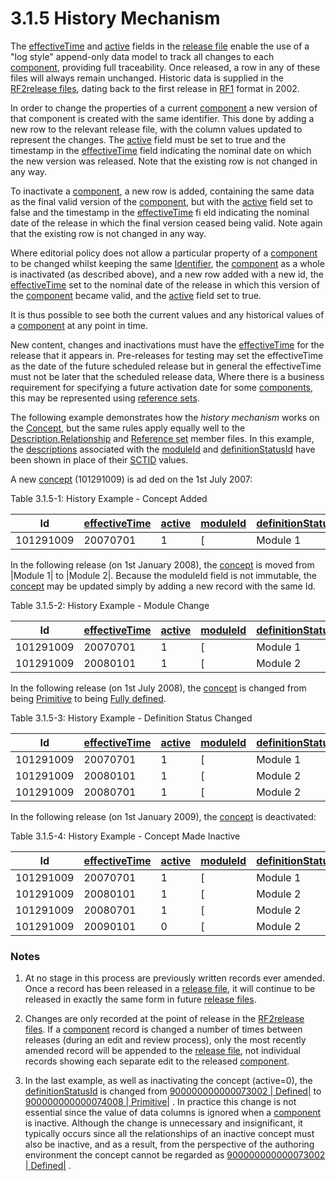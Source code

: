 # 3.1.5 History Mechanism

The [effectiveTime](https://confluence.ihtsdotools.org/display/DOCRELFMT/effectiveTime+\(field\) "Reference term: effectiveTime \(\(field\)\)") and [active](https://confluence.ihtsdotools.org/display/DOCGLOSS/active "Glossary link: active") fields in the [release file](https://confluence.ihtsdotools.org/display/DOCGLOSS/release+file "Glossary link: release file") enable the use of a "log style" append-only data model to track all changes to each [component](https://confluence.ihtsdotools.org/display/DOCGLOSS/component "Glossary link: component"), providing full traceability. Once released, a row in any of these files will always remain unchanged. Historic data is supplied in the [RF2](https://confluence.ihtsdotools.org/display/DOCGLOSS/RF2 "Glossary link: RF2")[release files](https://confluence.ihtsdotools.org/display/DOCGLOSS/release+file "Glossary link: release files"), dating back to the first release in [RF1](https://confluence.ihtsdotools.org/display/DOCGLOSS/RF1 "Glossary link: RF1") format in 2002.

In order to change the properties of a current [component](https://confluence.ihtsdotools.org/display/DOCGLOSS/component "Glossary link: component") a new version of that component is created with the same identifier. This done by adding a new row to the relevant release file, with the column values updated to represent the changes. The [active](https://confluence.ihtsdotools.org/display/DOCGLOSS/active "Glossary link: active") field must be set to true and the timestamp in the [effectiveTime](https://confluence.ihtsdotools.org/display/DOCRELFMT/effectiveTime+\(field\) "Reference term: effectiveTime \(\(field\)\)") field indicating the nominal date on which the new version was released. Note that the existing row is not changed in any way.

To inactivate a [component](https://confluence.ihtsdotools.org/display/DOCGLOSS/component "Glossary link: component"), a new row is added, containing the same data as the final valid version of the [component](https://confluence.ihtsdotools.org/display/DOCGLOSS/component "Glossary link: component"), but with the [active](https://confluence.ihtsdotools.org/display/DOCGLOSS/active "Glossary link: active") field set to false and the timestamp in the [effectiveTime](https://confluence.ihtsdotools.org/display/DOCRELFMT/effectiveTime+\(field\) "Reference term: effectiveTime \(\(field\)\)") fi eld indicating the nominal date of the release in which the final version ceased being valid. Note again that the existing row is not changed in any way.

Where editorial policy does not allow a particular property of a [component](https://confluence.ihtsdotools.org/display/DOCGLOSS/component "Glossary link: component") to be changed whilst keeping the same [Identifier](https://confluence.ihtsdotools.org/display/DOCGLOSS/Identifier "Glossary link: Identifier"), the [component](https://confluence.ihtsdotools.org/display/DOCGLOSS/component "Glossary link: component") as a whole is inactivated (as described above), and a new row added with a new id, the [effectiveTime](https://confluence.ihtsdotools.org/display/DOCRELFMT/effectiveTime+\(field\) "Reference term: effectiveTime \(\(field\)\)") set to the nominal date of the release in which this version of the [component](https://confluence.ihtsdotools.org/display/DOCGLOSS/component "Glossary link: component") became valid, and the [active](https://confluence.ihtsdotools.org/display/DOCGLOSS/active "Glossary link: active") field set to true.

It is thus possible to see both the current values and any historical values of a [component](https://confluence.ihtsdotools.org/display/DOCGLOSS/component "Glossary link: component") at any point in time.

New content, changes and inactivations must have the [effectiveTime](https://confluence.ihtsdotools.org/display/DOCRELFMT/effectiveTime+\(field\) "Reference term: effectiveTime \(\(field\)\)") for the release that it appears in. Pre-releases for testing may set the effectiveTime as the date of the future scheduled release but in general the effectiveTime must not be later that the scheduled release data, Where there is a business requirement for specifying a future activation date for some [components](https://confluence.ihtsdotools.org/display/DOCGLOSS/component "Glossary link: components"), this may be represented using [reference sets](https://confluence.ihtsdotools.org/display/DOCGLOSS/reference+set "Glossary link: reference sets").  

The following example demonstrates how the _history mechanism_ works on the [Concept](https://confluence.ihtsdotools.org/display/DOCRELFMT/Concept+file "Reference term: Concept file"), but the same rules apply equally well to the [Description](https://confluence.ihtsdotools.org/display/DOCGLOSS/Description "Glossary link: Description"),[Relationship](https://confluence.ihtsdotools.org/display/DOCGLOSS/Relationship "Glossary link: Relationship") and [Reference set](https://confluence.ihtsdotools.org/display/DOCGLOSS/Reference+set "Glossary link: Reference set") member files. In this example, the [descriptions](https://confluence.ihtsdotools.org/display/DOCGLOSS/description "Glossary link: descriptions") associated with the [moduleId](https://confluence.ihtsdotools.org/display/DOCRELFMT/moduleId+\(field\) "Reference term: moduleId \(\(field\)\)") and [definitionStatusId](https://confluence.ihtsdotools.org/display/DOCRELFMT/definitionStatusId+\(field\) "Reference term: definitionStatusId \(\(field\)\)") have been shown in place of their [SCTID](https://confluence.ihtsdotools.org/display/DOCRELFMT/SCTID+\(data+type\) "Reference term: SCTID \(\(data type\)\)") values.

A new [concept](https://confluence.ihtsdotools.org/display/DOCGLOSS/concept "Glossary link: concept") (101291009) is ad ded on the 1st July 2007: 

Table 3.1.5-1: History Example - Concept Added

**Id**| [effectiveTime](https://confluence.ihtsdotools.org/display/DOCRELFMT/effectiveTime+\(field\) "Reference term: effectiveTime \(\(field\)\)")|  [active](https://confluence.ihtsdotools.org/display/DOCGLOSS/active "Glossary link: active") | [moduleId](https://confluence.ihtsdotools.org/display/DOCRELFMT/moduleId+\(field\) "Reference term: moduleId \(\(field\)\)")| [definitionStatusId](https://confluence.ihtsdotools.org/display/DOCRELFMT/definitionStatusId+\(field\) "Reference term: definitionStatusId \(\(field\)\)")  
---|---|---|---|---  
101291009| 20070701| 1|  [ | Module 1|](http://snomed.org/fictid# "\(eg:\)  | Module 1 |") |  [ 900000000000074008 | Primitive|](http://snomed.info/id/900000000000074008 "900000000000074008 | Primitive |")  
  
In the following release (on 1st January 2008), the [concept](https://confluence.ihtsdotools.org/display/DOCGLOSS/concept "Glossary link: concept") is moved from |Module 1| to |Module 2|. Because the moduleId field is not immutable, the [concept](https://confluence.ihtsdotools.org/display/DOCGLOSS/concept "Glossary link: concept") may be updated simply by adding a new record with the same Id. 

Table 3.1.5-2: History Example - Module Change

**Id**| [effectiveTime](https://confluence.ihtsdotools.org/display/DOCRELFMT/effectiveTime+\(field\) "Reference term: effectiveTime \(\(field\)\)")|  [active](https://confluence.ihtsdotools.org/display/DOCGLOSS/active "Glossary link: active") | [moduleId](https://confluence.ihtsdotools.org/display/DOCRELFMT/moduleId+\(field\) "Reference term: moduleId \(\(field\)\)")| [definitionStatusId](https://confluence.ihtsdotools.org/display/DOCRELFMT/definitionStatusId+\(field\) "Reference term: definitionStatusId \(\(field\)\)")  
---|---|---|---|---  
101291009| 20070701| 1|  [ | Module 1|](http://snomed.org/fictid# "\(eg:\)  | Module 1 |") |  [ 900000000000074008 | Primitive|](http://snomed.info/id/900000000000074008 "900000000000074008 | Primitive |")  
101291009| 20080101| 1|  [ | Module 2|](http://snomed.org/fictid# "\(eg:\)  | Module 2 |") |  [ 900000000000074008 | Primitive|](http://snomed.info/id/900000000000074008 "900000000000074008 | Primitive |")  
  
In the following release (on 1st July 2008), the [concept](https://confluence.ihtsdotools.org/display/DOCGLOSS/concept "Glossary link: concept") is changed from being [Primitive](https://confluence.ihtsdotools.org/display/DOCGLOSS/Primitive "Glossary link: Primitive") to being [Fully defined](https://confluence.ihtsdotools.org/display/DOCGLOSS/Fully+defined "Glossary link: Fully defined"). 

Table 3.1.5-3: History Example - Definition Status Changed

**Id**| [effectiveTime](https://confluence.ihtsdotools.org/display/DOCRELFMT/effectiveTime+\(field\) "Reference term: effectiveTime \(\(field\)\)")|  [active](https://confluence.ihtsdotools.org/display/DOCGLOSS/active "Glossary link: active") | [moduleId](https://confluence.ihtsdotools.org/display/DOCRELFMT/moduleId+\(field\) "Reference term: moduleId \(\(field\)\)")| [definitionStatusId](https://confluence.ihtsdotools.org/display/DOCRELFMT/definitionStatusId+\(field\) "Reference term: definitionStatusId \(\(field\)\)")  
---|---|---|---|---  
101291009| 20070701| 1|  [ | Module 1|](http://snomed.org/fictid# "\(eg:\)  | Module 1 |") |  [ 900000000000074008 | Primitive|](http://snomed.info/id/900000000000074008 "900000000000074008 | Primitive |")  
101291009| 20080101| 1|  [ | Module 2|](http://snomed.org/fictid# "\(eg:\)  | Module 2 |") |  [ 900000000000074008 | Primitive|](http://snomed.info/id/900000000000074008 "900000000000074008 | Primitive |")  
101291009| 20080701| 1|  [ | Module 2|](http://snomed.org/fictid# "\(eg:\)  | Module 2 |") |  [ 900000000000073002 | Defined|](http://snomed.info/id/900000000000073002 "900000000000073002 | Defined |")  
  
In the following release (on 1st January 2009), the [concept](https://confluence.ihtsdotools.org/display/DOCGLOSS/concept "Glossary link: concept") is deactivated: 

Table 3.1.5-4: History Example - Concept Made Inactive 

**Id**| [effectiveTime](https://confluence.ihtsdotools.org/display/DOCRELFMT/effectiveTime+\(field\) "Reference term: effectiveTime \(\(field\)\)")|  [active](https://confluence.ihtsdotools.org/display/DOCGLOSS/active "Glossary link: active") | [moduleId](https://confluence.ihtsdotools.org/display/DOCRELFMT/moduleId+\(field\) "Reference term: moduleId \(\(field\)\)")| [definitionStatusId](https://confluence.ihtsdotools.org/display/DOCRELFMT/definitionStatusId+\(field\) "Reference term: definitionStatusId \(\(field\)\)")  
---|---|---|---|---  
101291009| 20070701| 1|  [ | Module 1|](http://snomed.org/fictid# "\(eg:\)  | Module 1 |") |  [ 900000000000074008 | Primitive|](http://snomed.info/id/900000000000074008 "900000000000074008 | Primitive |")  
101291009| 20080101| 1|  [ | Module 2|](http://snomed.org/fictid# "\(eg:\)  | Module 2 |") |  [ 900000000000074008 | Primitive|](http://snomed.info/id/900000000000074008 "900000000000074008 | Primitive |")  
101291009| 20080701| 1|  [ | Module 2|](http://snomed.org/fictid# "\(eg:\)  | Module 2 |") |  [ 900000000000073002 | Defined|](http://snomed.info/id/900000000000073002 "900000000000073002 | Defined |")  
101291009| 20090101| 0|  [ | Module 2|](http://snomed.org/fictid# "\(eg:\)  | Module 2 |") |  [ 900000000000074008 | Primitive|](http://snomed.info/id/900000000000074008 "900000000000074008 | Primitive |")  
  
### Notes

  1. At no stage in this process are previously written records ever amended. Once a record has been released in a [release file](https://confluence.ihtsdotools.org/display/DOCGLOSS/release+file "Glossary link: release file"), it will continue to be released in exactly the same form in future [release files](https://confluence.ihtsdotools.org/display/DOCGLOSS/release+file "Glossary link: release files").

  2. Changes are only recorded at the point of release in the [RF2](https://confluence.ihtsdotools.org/display/DOCGLOSS/RF2 "Glossary link: RF2")[release files](https://confluence.ihtsdotools.org/display/DOCGLOSS/release+file "Glossary link: release files"). If a [component](https://confluence.ihtsdotools.org/display/DOCGLOSS/component "Glossary link: component") record is changed a number of times between releases (during an edit and review process), only the most recently amended record will be appended to the [release file](https://confluence.ihtsdotools.org/display/DOCGLOSS/release+file "Glossary link: release file"), not individual records showing each separate edit to the released [component](https://confluence.ihtsdotools.org/display/DOCGLOSS/component "Glossary link: component").

  3. In the last example, as well as inactivating the concept (active=0), the [definitionStatusId](https://confluence.ihtsdotools.org/display/DOCRELFMT/definitionStatusId+\(field\) "Reference term: definitionStatusId \(\(field\)\)") is changed from [ 900000000000073002 | Defined|](http://snomed.info/id/900000000000073002 "900000000000073002 | Defined |") to [ 900000000000074008 | Primitive|](http://snomed.info/id/900000000000074008 "900000000000074008 | Primitive |") . In practice this change is not essential since the value of data columns is ignored when a [component](https://confluence.ihtsdotools.org/display/DOCGLOSS/component "Glossary link: component") is inactive. Although the change is unnecessary and insignificant, it typically occurs since all the relationships of an inactive concept must also be inactive, and as a result, from the perspective of the authoring environment the concept cannot be regarded as [ 900000000000073002 | Defined|](http://snomed.info/id/900000000000073002 "900000000000073002 | Defined |") .

